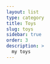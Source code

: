 ```yaml
---
layout: list
type: category
title: Toys
slug: toys
sidebar: true
order: 3
description: >
  my toys
---
```

